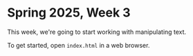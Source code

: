# Spring 2025, Week 3

This week, we're going to start working with manipulating
text.

To get started, open `index.html` in a web browser.
